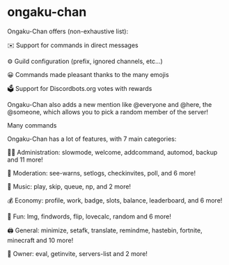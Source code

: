 # ongaku-chan
Ongaku-Chan offers (non-exhaustive list):


✉️ Support for commands in direct messages

⚙️ Guild configuration (prefix, ignored channels, etc...)

😀 Commands made pleasant thanks to the many emojis

🗳️ Support for Discordbots.org votes with rewards

Ongaku-Chan also adds a new mention like @everyone and @here, the @someone, which allows you to pick a random member of the server!

Many commands

Ongaku-Chan has a lot of features, with 7 main categories:


👩‍💼 Administration: slowmode, welcome, addcommand, automod, backup and 11 more!

🚓 Moderation: see-warns, setlogs, checkinvites, poll, and 6 more!

🎵 Music: play, skip, queue, np, and 2 more!

💰 Economy: profile, work, badge, slots, balance, leaderboard, and 6 more!

👻 Fun: lmg, findwords, flip, lovecalc, random and 6 more!

🖨️ General: minimize, setafk, translate, remindme, hastebin, fortnite, minecraft and 10 more!

👑 Owner: eval, getinvite, servers-list and 2 more!
